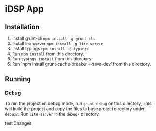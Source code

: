 # iDSP App

## Installation

1. Install grunt-cli `npm install -g grunt-cli`
2. Install lite-server `npm install -g lite-server`
3. Install typings `npm install -g typings`
4. Run `npm install` from this directory.
5. Run `typings install` from this directory.
6. Run 'npm install grunt-cache-breaker --save-dev' from this directory.


## Running

### Debug
To run the project on debug mode, run `grunt debug` on this directory,
This will build the project and copy the files to base project directory under `debug/`.
Run `lite-server` in the `debug/` directory.

test Changes